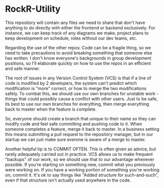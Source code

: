 # RockR-Utility

This repository will contain any files we need to share that don't have anything to do directly with either the frontend or backend exclusively. For instance, we can keep track of any diagrams we make, project plans to keep development on schedule, roles without our dev teams, etc. 

Regarding the use of the other repos:
Code can be a fragile thing, so we need to take precautions to avoid breaking something that someone else has written. I don't know everyone's backgrounds in group development positions, so I'll elaborate quickly on how to use the repos in an efficient and safe manner.

The root of issues in any Version Control System (VCS) is that if a line of code is modified by 2 developers, the system can't predict which modification is "more" correct, or how to merge the two modifications safely. To combat this, we should use our own branches for unstable work - things that could possibly cause a conflict with other users. Just to be safe, its best to use our own branches for everything, then merge everything back to master when the feature is complete.

So, everyone should create a branch that unique to their name so they can modify code and feel safe committing and pushing code to it. When someone completes a feature, merge it back to master. In a business setting this means submitting a pull request to the repository manager, but in our startup we can just make sure everone is aware of a merge to master.

Another helpful tip is to COMMIT OFTEN. This is often given as advice, but rarely adequately carried out in practice. VCS allows us to make frequent "backups" of our work, so we should use that to our advantage whenever possible. If you're starting on something new, commit what you previously were working on. If you have a working portion of something you're working on, commit it. It's ok to say things like "Added structure for such-and-such", even if that structure isn't actually used anywhere in the code.